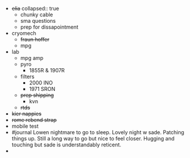 - ~~elia~~
  collapsed:: true
	- chunky cable
	- sma questions
	- prep for dissapointment
- cryomech
	- ~~fraun hoffer~~
	- mpg
- lab
	- mpg amp
	- pyro
		- 1855R & 1907R
	- filters
		- 2000 INO
		- 1971 SRON
	- ~~prep shipping~~
		- kvn
	- ~~rtds~~
- ~~kier nappies~~
- ~~rome rebend strap~~
- mobile test
- #journal Lowen nightmare to go to sleep. Lovely night w sade. Patching things up. Still a long way to go but nice to feel closer. Hugging and touching but sade is understandably reticent.
-